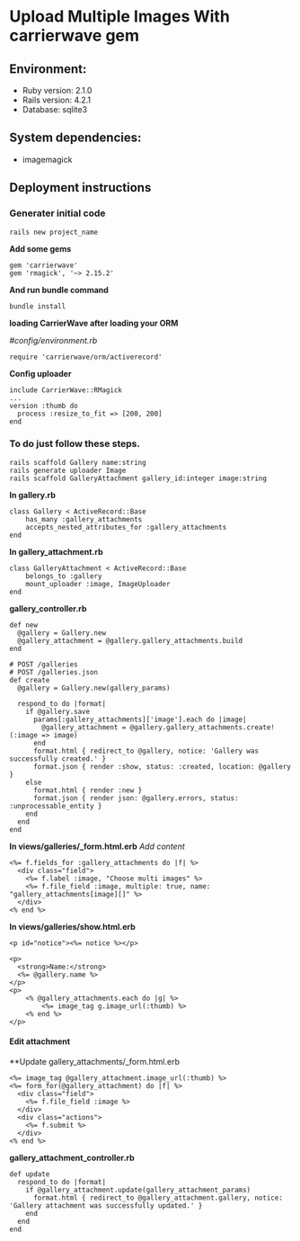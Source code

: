 # Upload Multiple Images With carrierwave gem
## Environment:
* Ruby version: 2.1.0
* Rails version: 4.2.1
* Database: sqlite3

## System dependencies:
* imagemagick

## Deployment instructions
### Generater initial code
```
rails new project_name
```
**Add some gems**
```
gem 'carrierwave'
gem 'rmagick', '~> 2.15.2'
```
**And run bundle command**
```
bundle install
```
**loading CarrierWave after loading your ORM**

*#config/environment.rb*
```
require 'carrierwave/orm/activerecord'
```

**Config uploader**
```
include CarrierWave::RMagick
...
version :thumb do
  process :resize_to_fit => [200, 200]
end
```

### To do just follow these steps.
```
rails scaffold Gallery name:string
rails generate uploader Image
rails scaffold GalleryAttachment gallery_id:integer image:string
```

**In gallery.rb**
```
class Gallery < ActiveRecord::Base
	has_many :gallery_attachments
	accepts_nested_attributes_for :gallery_attachments
end
```

**In gallery_attachment.rb**
```
class GalleryAttachment < ActiveRecord::Base
	belongs_to :gallery
	mount_uploader :image, ImageUploader
end
```

**gallery_controller.rb**
```
def new
  @gallery = Gallery.new
  @gallery_attachment = @gallery.gallery_attachments.build
end

# POST /galleries
# POST /galleries.json
def create
  @gallery = Gallery.new(gallery_params)

  respond_to do |format|
    if @gallery.save
      params[:gallery_attachments]['image'].each do |image|
        @gallery_attachment = @gallery.gallery_attachments.create!(:image => image)
      end
      format.html { redirect_to @gallery, notice: 'Gallery was successfully created.' }
      format.json { render :show, status: :created, location: @gallery }
    else
      format.html { render :new }
      format.json { render json: @gallery.errors, status: :unprocessable_entity }
    end
  end
end
```

**In views/galleries/_form.html.erb**
*Add content*
```
<%= f.fields_for :gallery_attachments do |f| %>
  <div class="field">
    <%= f.label :image, "Choose multi images" %>
    <%= f.file_field :image, multiple: true, name: "gallery_attachments[image][]" %>
  </div>
<% end %>
```

**In views/galleries/show.html.erb**
```
<p id="notice"><%= notice %></p>

<p>
  <strong>Name:</strong>
  <%= @gallery.name %>
</p>
<p>
	<% @gallery_attachments.each do |g| %>
		<%= image_tag g.image_url(:thumb) %>
	<% end %>
</p>
```

#### Edit attachment
**Update gallery_attachments/_form.html.erb
```
<%= image_tag @gallery_attachment.image_url(:thumb) %>
<%= form_for(@gallery_attachment) do |f| %>
  <div class="field">
    <%= f.file_field :image %>
  </div>
  <div class="actions">
    <%= f.submit %>
  </div>
<% end %>
```
**gallery_attachment_controller.rb**
```
def update
  respond_to do |format|
    if @gallery_attachment.update(gallery_attachment_params)
      format.html { redirect_to @gallery_attachment.gallery, notice: 'Gallery attachment was successfully updated.' }
    end
  end
end
```


